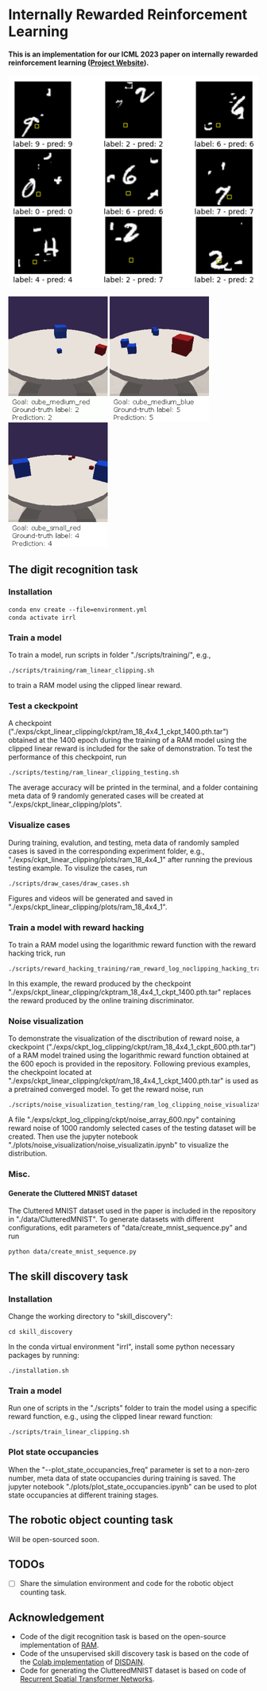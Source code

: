 # Internally Rewarded Reinforcement Learning

#### This is an implementation for our ICML 2023 paper on internally rewarded reinforcement learning ([Project Website](https://ir-rl.github.io/)). 


<img src="demos/digit-recognition/demo-dtram.gif" width="600">    

<img src="demos/object-counting/demo-object-counting-17.gif" width="200"> <img src="demos/object-counting/demo-object-counting-31.gif" width="200"> <img src="demos/object-counting/demo-object-counting-40.gif" width="200">

## The digit recognition task
### Installation
```
conda env create --file=environment.yml
conda activate irrl
```

### Train a model
To train a model, run scripts in folder "./scripts/training/", e.g., 
```Shell
./scripts/training/ram_linear_clipping.sh
```
to train a RAM model using the clipped linear reward. 

### Test a ckeckpoint
A checkpoint ("./exps/ckpt_linear_clipping/ckpt/ram_18_4x4_1_ckpt_1400.pth.tar") obtained at the 1400 epoch during the training of a RAM model using the clipped linear reward is included for the sake of demonstration. To test the performance of this checkpoint, run 
```Shell
./scripts/testing/ram_linear_clipping_testing.sh
```
The average accuracy will be printed in the terminal, and a folder containing meta data of 9 randomly generated cases will be created at "./exps/ckpt_linear_clipping/plots". 

### Visualize cases
During training, evalution, and testing, meta data of randomly sampled cases is saved in the corresponding experiment folder, e.g., "./exps/ckpt_linear_clipping/plots/ram_18_4x4_1" after running the previous testing example. To visulize the cases, run
```Shell
./scripts/draw_cases/draw_cases.sh
```
Figures and videos will be generated and saved in "./exps/ckpt_linear_clipping/plots/ram_18_4x4_1".

### Train a model with reward hacking 
To train a RAM model using the logarithmic reward function with the reward hacking trick, run
```Shell
./scripts/reward_hacking_training/ram_reward_log_noclipping_hacking_training.sh
```
In this example, the reward produced by the checkpoint "./exps/ckpt_linear_clipping/ckptram_18_4x4_1_ckpt_1400.pth.tar" replaces the reward produced by the online training discriminator.

### Noise visualization
To demonstrate the visualization of the disctribution of reward noise, a ckeckpoint ("./exps/ckpt_log_clipping/ckpt/ram_18_4x4_1_ckpt_600.pth.tar") of a RAM model trained using the logarithmic reward function obtained at the 600 epoch is provided in the repository. Following previous examples, the checkpoint located at "./exps/ckpt_linear_clipping/ckpt/ram_18_4x4_1_ckpt_1400.pth.tar" is used as a pretrained converged model. To get the reward noise, run
```Shell
./scripts/noise_visualization_testing/ram_log_clipping_noise_visualization_testing.sh
```
A file "./exps/ckpt_log_clipping/ckpt/noise_array_600.npy" containing reward noise of 1000 randomly selected cases of the testing dataset will be created. Then use the jupyter notebook "./plots/noise_visualization/noise_visualizatin.ipynb" to visualize the distribution.

### Misc.
#### Generate the Cluttered MNIST dataset
The Cluttered MNIST dataset used in the paper is included in the repository in "./data/ClutteredMNIST". To generate datasets with different configurations, edit parameters of "data/create_mnist_sequence.py" and run
```Shell
python data/create_mnist_sequence.py
```

## The skill discovery task
### Installation
Change the working directory to "skill_discovery":
```Shell
cd skill_discovery
```
In the conda virtual environment "irrl", install some python necessary packages by running:
```
./installation.sh
```
### Train a model
Run one of scripts in the "./scripts" folder to train the model using a specific reward function, e.g., using the clipped linear reward function:
```Shell
./scripts/train_linear_clipping.sh
```

### Plot state occupancies
When the "--plot_state_occupancies_freq" parameter is set to a non-zero number, meta data of state occupancies during training is saved. The jupyter notebook "./plots/plot_state_occupancies.ipynb" can be used to plot state occupancies at different training stages. 

## The robotic object counting task
Will be open-sourced soon. 

## TODOs
- [ ] Share the simulation environment and code for the robotic object counting task.

## Acknowledgement
- Code of the digit recognition task is based on the open-source implementation of [RAM](https://github.com/kevinzakka/recurrent-visual-attention). 
- Code of the unsupervised skill discovery task is based on the code of the [Colab implementation](https://colab.research.google.com/github/deepmind/disdain/blob/master/disdain.ipynb) of [DISDAIN](https://github.com/deepmind/disdain). 
- Code for generating the ClutteredMNIST dataset is based on code of [Recurrent Spatial Transformer Networks](https://github.com/skaae/recurrent-spatial-transformer-code).